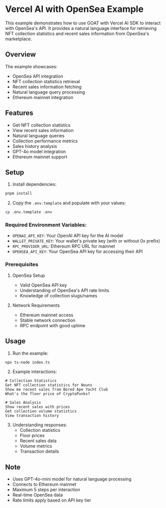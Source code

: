 # Vercel AI with OpenSea Example

This example demonstrates how to use GOAT with Vercel AI SDK to interact with OpenSea's API. It provides a natural language interface for retrieving NFT collection statistics and recent sales information from OpenSea's marketplace.

## Overview
The example showcases:
- OpenSea API integration
- NFT collection statistics retrieval
- Recent sales information fetching
- Natural language query processing
- Ethereum mainnet integration

## Features
- Get NFT collection statistics
- View recent sales information
- Natural language queries
- Collection performance metrics
- Sales history analysis
- GPT-4o model integration
- Ethereum mainnet support

## Setup

1. Install dependencies:
```bash
pnpm install
```

2. Copy the `.env.template` and populate with your values:
```bash
cp .env.template .env
```

### Required Environment Variables:
- `OPENAI_API_KEY`: Your OpenAI API key for the AI model
- `WALLET_PRIVATE_KEY`: Your wallet's private key (with or without 0x prefix)
- `RPC_PROVIDER_URL`: Ethereum RPC URL for mainnet
- `OPENSEA_API_KEY`: Your OpenSea API key for accessing their API

### Prerequisites
1. OpenSea Setup
   - Valid OpenSea API key
   - Understanding of OpenSea's API rate limits
   - Knowledge of collection slugs/names

2. Network Requirements
   - Ethereum mainnet access
   - Stable network connection
   - RPC endpoint with good uptime

## Usage

1. Run the example:
```bash
npx ts-node index.ts
```

2. Example interactions:
```
# Collection Statistics
Get NFT collection statistics for Nouns
Show me recent sales from Bored Ape Yacht Club
What's the floor price of CryptoPunks?

# Sales Analysis
Show recent sales with prices
Get collection volume statistics
View transaction history
```

3. Understanding responses:
   - Collection statistics
   - Floor prices
   - Recent sales data
   - Volume metrics
   - Transaction details

## Note
- Uses GPT-4o-mini model for natural language processing
- Connects to Ethereum mainnet
- Maximum 5 steps per interaction
- Real-time OpenSea data
- Rate limits apply based on API key tier
